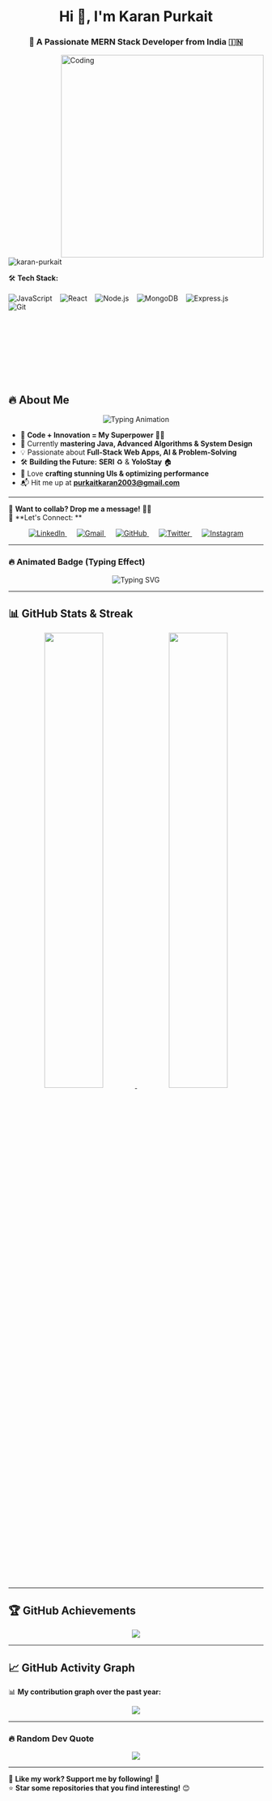 <h1 align="center">  Hi 👋, I'm Karan Purkait  </h1>
<h3 align="center">🚀 A Passionate MERN Stack Developer from India 🇮🇳 </h3>

<img align="right" alt="Coding" width="400" src="https://media.giphy.com/media/qgQUggAC3Pfv687qPC/giphy.gif">

<p align="left">  <img src="https://komarev.com/ghpvc/?username=karan-purkait&label=Profile%20Views&color=0e75b6&style=flat" alt="karan-purkait" /> </p>

🛠️ **Tech Stack:**  
<br>
![JavaScript](https://img.shields.io/badge/-JavaScript-F7DF1E?style=flat-square&logo=javascript&logoColor=black) &nbsp;&nbsp;
![React](https://img.shields.io/badge/-React-61DAFB?style=flat-square&logo=react&logoColor=black) &nbsp;&nbsp;
![Node.js](https://img.shields.io/badge/-Node.js-339933?style=flat-square&logo=node.js&logoColor=white) &nbsp;&nbsp;
![MongoDB](https://img.shields.io/badge/-MongoDB-47A248?style=flat-square&logo=mongodb&logoColor=white) &nbsp;&nbsp;
![Express.js](https://img.shields.io/badge/-Express.js-000000?style=flat-square&logo=express&logoColor=white) &nbsp;&nbsp;
<br>
![Git](https://img.shields.io/badge/-Git-F05032?style=flat-square&logo=git&logoColor=white) 

<br><br><br><br><br><br><br>

## 🔥 **About Me**  
<p align="center">
  <img src="https://readme-typing-svg.herokuapp.com?font=Fira+Code&weight=600&size=22&pause=1000&color=F7F7F7&center=true&vCenter=true&width=700&lines=MERN+Stack+Developer+%7C+Tech+Enthusiast;Building+Cool+Stuff+with+Code+🚀;Creating+Impact+Through+Tech+💪;Full-Stack+Web+Dev+%7C+Problem+Solver;Passionate+About+Open-Source+%F0%9F%92%AA" alt="Typing Animation" />
</p>

- 🚀 **Code + Innovation = My Superpower** 🦸‍♂️  
- 🌱 Currently **mastering Java, Advanced Algorithms & System Design**  
- 💡 Passionate about **Full-Stack Web Apps, AI & Problem-Solving**  
- 🛠️ **Building the Future:** **SERI** ♻️ & **YoloStay** 🏠  
- 🎨 Love **crafting stunning UIs & optimizing performance**  
- 📬 Hit me up at **[purkaitkaran2003@gmail.com](mailto:purkaitkaran2003@gmail.com)**  


---

💙 **Want to collab? Drop me a message!** 🎯✨  
🔗 **Let's Connect: ** 
<p align="center">
  <a href="https://www.linkedin.com/in/karan-purkait-609672251" target="_blank">
    <img src="https://img.shields.io/badge/LinkedIn-%230A66C2.svg?style=for-the-badge&logo=linkedin&logoColor=white" alt="LinkedIn">
  </a> &nbsp;&nbsp;&nbsp;&nbsp;
  <a href="mailto:purkaitkaran2003@gmail.com" target="_blank">
    <img src="https://img.shields.io/badge/Gmail-D14836.svg?style=for-the-badge&logo=gmail&logoColor=white" alt="Gmail">
  </a>&nbsp;&nbsp;&nbsp;&nbsp;
  <a href="https://github.com/karan-purkait" target="_blank">
    <img src="https://img.shields.io/badge/GitHub-%23121011.svg?style=for-the-badge&logo=github&logoColor=white" alt="GitHub">
  </a>&nbsp;&nbsp;&nbsp;&nbsp;
  <a href="https://twitter.com/your-twitter-id" target="_blank">
    <img src="https://img.shields.io/badge/Twitter-%231DA1F2.svg?style=for-the-badge&logo=twitter&logoColor=white" alt="Twitter">
  </a>&nbsp;&nbsp;&nbsp;&nbsp;
  <a href="https://instagram.com/your-instagram-id" target="_blank">
    <img src="https://img.shields.io/badge/Instagram-%23E4405F.svg?style=for-the-badge&logo=instagram&logoColor=white" alt="Instagram">
  </a>
</p>

---

### **🔥 Animated Badge (Typing Effect)**
<p align="center">
  <img src="https://readme-typing-svg.herokuapp.com?font=Fira+Code&weight=500&size=20&pause=1000&color=0D82C4&center=true&vCenter=true&width=500&lines=Let's+Connect!+🚀;Feel+Free+to+Reach+Out!+%F0%9F%91%8D" alt="Typing SVG" />
</p>


---

## **📊 GitHub Stats & Streak**
<p align="center">
  <a href="https://github.com/karan-purkait">
    <img width="48%" src="https://github-readme-stats.vercel.app/api?username=karan-purkait&show_icons=true&theme=tokyonight&hide_border=true&count_private=true" />
    <img width="48%" src="https://streak-stats.demolab.com?user=karan-purkait&theme=tokyonight&hide_border=true" />
  </a>
</p>



---

## **🏆 GitHub Achievements**
<p align="center">
  <a href="https://github.com/ryo-ma/github-profile-trophy">
    <img src="https://github-profile-trophy.vercel.app/?username=karan-purkait&theme=radical&no-frame=true&column=6" />
  </a>
</p>

---

## **📈 GitHub Activity Graph**
📊 **My contribution graph over the past year:**
<p align="center">
  <a href="https://github.com/karan-purkait">
    <img src="https://github-readme-activity-graph.vercel.app/graph?username=karan-purkait&theme=react-dark" />
  </a>
</p>


---
### **🔥 Random Dev Quote**
<p align="center">
  <img src="https://quotes-github-readme.vercel.app/api?type=horizontal&theme=radical" />
</p>

---

💙 **Like my work? Support me by following!** 🚀  
⭐ **Star some repositories that you find interesting!** 😊  


